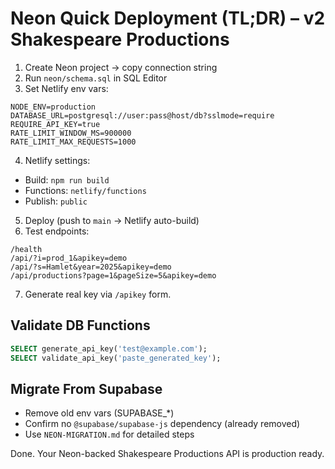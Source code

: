 # Neon Quick Deployment (TL;DR) – v2 Shakespeare Productions

1. Create Neon project → copy connection string
2. Run `neon/schema.sql` in SQL Editor
3. Set Netlify env vars:
```
NODE_ENV=production
DATABASE_URL=postgresql://user:pass@host/db?sslmode=require
REQUIRE_API_KEY=true
RATE_LIMIT_WINDOW_MS=900000
RATE_LIMIT_MAX_REQUESTS=1000
```
4. Netlify settings:
- Build: `npm run build`
- Functions: `netlify/functions`
- Publish: `public`

5. Deploy (push to `main` → Netlify auto-build)
6. Test endpoints:
```
/health
/api/?i=prod_1&apikey=demo
/api/?s=Hamlet&year=2025&apikey=demo
/api/productions?page=1&pageSize=5&apikey=demo
```
7. Generate real key via `/apikey` form.

## Validate DB Functions
```sql
SELECT generate_api_key('test@example.com');
SELECT validate_api_key('paste_generated_key');
```

## Migrate From Supabase
- Remove old env vars (SUPABASE_*)
- Confirm no `@supabase/supabase-js` dependency (already removed)
- Use `NEON-MIGRATION.md` for detailed steps

Done. Your Neon-backed Shakespeare Productions API is production ready.
